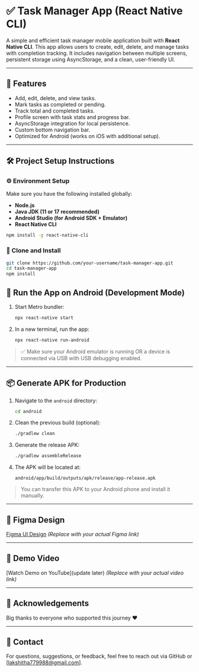 

# ✅ Task Manager App (React Native CLI)

A simple and efficient task manager mobile application built with **React Native CLI**. This app allows users to create, edit, delete, and manage tasks with completion tracking. It includes navigation between multiple screens, persistent storage using AsyncStorage, and a clean, user-friendly UI.

---

## 🧠 Features

- Add, edit, delete, and view tasks.
- Mark tasks as completed or pending.
- Track total and completed tasks.
- Profile screen with task stats and progress bar.
- AsyncStorage integration for local persistence.
- Custom bottom navigation bar.
- Optimized for Android (works on iOS with additional setup).

---

## 🛠️ Project Setup Instructions

### ⚙️ Environment Setup

Make sure you have the following installed globally:

- **Node.js**
- **Java JDK (11 or 17 recommended)**
- **Android Studio (for Android SDK + Emulator)**
- **React Native CLI**

```bash
npm install -g react-native-cli
```

### 🔧 Clone and Install

```bash
git clone https://github.com/your-username/task-manager-app.git
cd task-manager-app
npm install
```



## 📱 Run the App on Android (Development Mode)

1. Start Metro bundler:
   ```bash
   npx react-native start
   ```

2. In a new terminal, run the app:
   ```bash
   npx react-native run-android
   ```

> ✅ Make sure your Android emulator is running OR a device is connected via USB with USB debugging enabled.

---

## 📦 Generate APK for Production

1. Navigate to the `android` directory:
   ```bash
   cd android
   ```

2. Clean the previous build (optional):
   ```bash
   ./gradlew clean
   ```

3. Generate the release APK:
   ```bash
   ./gradlew assembleRelease
   ```

4. The APK will be located at:
   ```
   android/app/build/outputs/apk/release/app-release.apk
   ```

> You can transfer this APK to your Android phone and install it manually.

---

## 🎨 Figma Design

[Figma UI Design](https://www.figma.com/design/vso1HowSNXaxOS9Ht7Xewd/Untitled?node-id=0-1&t=lEIkcjkCqg8WjGbv-1) *(Replace with your actual Figma link)*

---

## 🎥 Demo Video

[Watch Demo on YouTube](update later) *(Replace with your actual video link)*

---

## 💬 Acknowledgements

Big thanks to everyone who supported this journey ❤️

---

## 📩 Contact

For questions, suggestions, or feedback, feel free to reach out via GitHub or [lakshitha779988@gmail.com].

```
